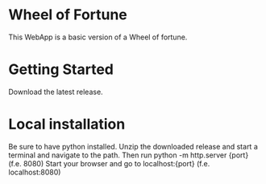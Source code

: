 # Wheel of Fortune

This WebApp is a basic version of a Wheel of fortune.

# Getting Started

Download the latest release.

# Local installation
Be sure to have python installed.
Unzip the downloaded release and start a terminal and navigate to the path.
Then run python -m http.server {port} (f.e. 8080)
Start your browser and go to localhost:{port} (f.e. localhost:8080)

